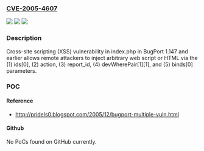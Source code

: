 ### [CVE-2005-4607](https://cve.mitre.org/cgi-bin/cvename.cgi?name=CVE-2005-4607)
![](https://img.shields.io/static/v1?label=Product&message=n%2Fa&color=blue)
![](https://img.shields.io/static/v1?label=Version&message=n%2Fa&color=blue)
![](https://img.shields.io/static/v1?label=Vulnerability&message=n%2Fa&color=brighgreen)

### Description

Cross-site scripting (XSS) vulnerability in index.php in BugPort 1.147 and earlier allows remote attackers to inject arbitrary web script or HTML via the (1) ids[0], (2) action, (3) report_id, (4) devWherePair[1][1], and (5) binds[0] parameters.

### POC

#### Reference
- http://pridels0.blogspot.com/2005/12/bugport-multiple-vuln.html

#### Github
No PoCs found on GitHub currently.

